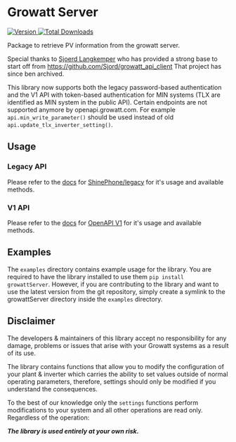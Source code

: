 # Growatt Server
[![Version](https://img.shields.io/pypi/v/GrowattServer?style=flat-square)
](https://pypi.org/project/growattServer/)
[![Total Downloads](https://img.shields.io/pepy/dt/GrowattServer?style=flat-square)](https://pypi.org/project/growattServer/)

Package to retrieve PV information from the growatt server.

Special thanks to [Sjoerd Langkemper](https://github.com/Sjord) who has provided a strong base to start off from https://github.com/Sjord/growatt_api_client
That project has since ben archived.

This library now supports both the legacy password-based authentication and the V1 API with token-based authentication for MIN systems (TLX are identified as MIN system in the public API). Certain endpoints are not supported anymore by openapi.growatt.com. For example `api.min_write_parameter()` should be used instead of old `api.update_tlx_inverter_setting()`.

## Usage

### Legacy API

Please refer to the [docs](./docs/README.md) for [ShinePhone/legacy](./docs/shinephone.md) for it's usage and available methods.

### V1 API

Please refer to the [docs](./docs/README.md) for [OpenAPI V1](./docs/openapiv1.md) for it's usage and available methods.

## Examples

The `examples` directory contains example usage for the library. You are required to have the library installed to use them `pip install growattServer`. However, if you are contributing to the library and want to use the latest version from the git repository, simply create a symlink to the growattServer directory inside the `examples` directory.

## Disclaimer

The developers & maintainers of this library accept no responsibility for any damage, problems or issues that arise with your Growatt systems as a result of its use.

The library contains functions that allow you to modify the configuration of your plant & inverter which carries the ability to set values outside of normal operating parameters, therefore, settings should only be modified if you understand the consequences.

To the best of our knowledge only the `settings` functions perform modifications to your system and all other operations are read only. Regardless of the operation:

***The library is used entirely at your own risk.***